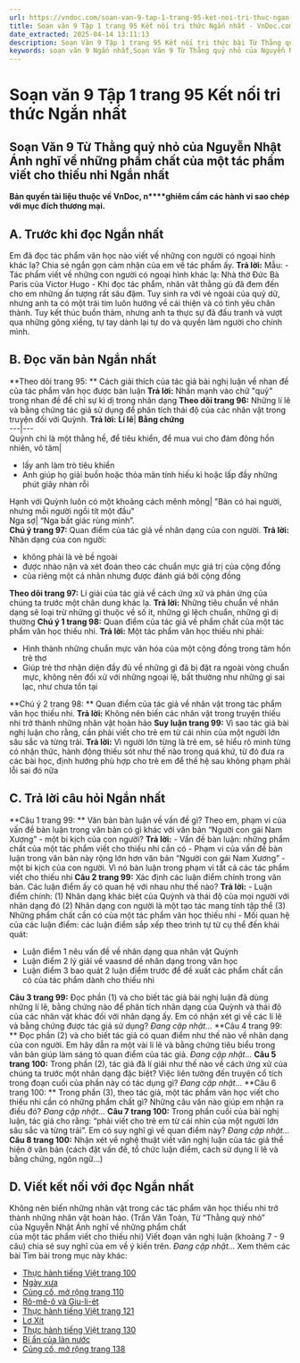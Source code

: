 ```yaml
---
url: https://vndoc.com/soan-van-9-tap-1-trang-95-ket-noi-tri-thuc-ngan-nhat-325411
title: Soạn văn 9 Tập 1 trang 95 Kết nối tri thức Ngắn nhất - VnDoc.com
date_extracted: 2025-04-14 13:11:13
description: Soạn Văn 9 Tập 1 trang 95 Kết nối tri thức bài Từ Thằng quỷ nhỏ của Nguyễn Nhật Ánh nghĩ về những phẩm chất của một tác phẩm viết cho thiếu nhi (Ngắn nhất) gồm phần trả lời ngắn gọn, bám sát các câu hỏi, yêu cầu trong SGK (chỉ có trên VnDoc). Mời các bạn tham khảo.
keywords: soạn văn 9 Ngắn nhất,Soạn Văn 9 Từ Thằng quỷ nhỏ của Nguyễn Nhật Ánh nghĩ về những phẩm chất của một tác phẩm viết cho thiếu nhi Ngắn nhất,Soạn văn 9 Tập 1 trang 95 Kết nối tri thức Ngắn nhất,Từ Thằng quỷ nhỏ của Nguyễn Nhật Ánh nghĩ về những phẩm chất của một tác phẩm viết cho thiếu nhi lớp 9 Kết nối tri thức,Ngữ Văn 9 Tập 1 trang 95 Kết nối tri thức,văn 9,ngữ văn 9,soạn văn 9 kết nối tri thức,soạn văn 9 tập 1,giải văn 9,soạn ngữ văn 9,giải ngữ văn 9,giải sgk ngữ văn 9
---
```


# Soạn văn 9 Tập 1 trang 95 Kết nối tri thức Ngắn nhất
## **Soạn Văn 9 Từ Thằng quỷ nhỏ của Nguyễn Nhật Ánh nghĩ về những phẩm chất của một tác phẩm viết cho thiếu nhi Ngắn nhất**
**Bản quyền tài liệu thuộc về VnDoc, n****ghiêm cấm các hành vi sao chép với mục đích thương mại.**
## **A. Trước khi đọc Ngắn nhất**
Em đã đọc tác phẩm văn học nào viết về những con người có ngoại hình khác lạ? Chia sẻ ngắn gọn cảm nhận của em về tác phẩm ấy.
**Trả lời:**
Mẫu:
\- Tác phẩm viết về những con người có ngoại hình khác lạ: Nhà thờ Đức Bà Paris của Victor Hugo
\- Khi đọc tác phẩm, nhân vât thằng gù đã đem đến cho em những ấn tượng rất sâu đậm. Tuy sinh ra với vẻ ngoài của quỷ dữ, nhưng anh ta có một trái tim luôn hướng về cái thiện và có tình yêu chân thành. Tuy kết thúc buồn thảm, nhưng anh ta thực sự đã đấu tranh và vượt qua những gông xiềng, tự tay dành lại tự do và quyền làm người cho chính mình.
## **B. Đọc văn bản Ngắn nhất**
**Theo dõi trang 95: ** Cách giải thích của tác giả bài nghị luận về nhan đề của tác phẩm văn học được bàn luận
**Trả lời:**
Nhấn mạnh vào chữ "quỷ" trong nhan đề để chỉ sự kì dị trong nhân dạng
**Theo dõi trang 96:** Những lí lẽ và bằng chứng tác giả sử dụng để phân tích thái độ của các nhân vật trong truyện đối với Quỳnh.
**Trả lời:**
**Lí lẽ**| **Bằng chứng**  
---|---  
Quỳnh chỉ là một thằng hề, để tiêu khiển, để mua vui cho đám đông hồn nhiên, vô tâm| 
  * lấy anh làm trò tiêu khiển
  * Anh giúp họ giải buồn hoặc thỏa mãn tính hiếu kì hoặc lấp đầy những phút giây nhàn rỗi

Hạnh với Quỳnh luôn có một khoảng cách mênh mông| "Bàn có hai người, nhưng mỗi người ngồi tít một đầu"  
Nga sợ| “Nga bất giác rùng mình”.  
**Chú ý trang 97:** Quan điểm của tác giả về nhân dạng của con người.
**Trả lời:**
Nhân dạng của con người:
  * không phải là vẻ bề ngoài
  * được nhào nặn và xét đoán theo các chuẩn mực giá trị của cộng đồng
  * của riêng một cá nhân nhưng được đánh giá bởi cộng đồng

**Theo dõi trang 97:** Lí giải của tác giả về cách ứng xử và phản ứng của chúng ta trước một chân dung khác lạ.
**Trả lời:**
Những tiêu chuẩn về nhân dạng sẽ loại trừ những gì thuộc về số ít, những gì lệch chuẩn, những gì dị thường
**Chú ý 1 trang 98:** Quan điểm của tác giả về phẩm chất của một tác phẩm văn học thiếu nhi.
**Trả lời:**
Một tác phẩm văn học thiếu nhi phải:
  * Hình thành những chuẩn mực văn hóa của một cộng đồng trong tâm hồn trẻ thơ
  * Giúp trẻ thơ nhận diện đầy đủ về những gì đã bị đặt ra ngoài vòng chuẩn mực, không nên đối xử với những ngoại lệ, bất thường như những gì sai lạc, như chưa tồn tại

**Chú ý 2 trang 98: ** Quan điểm của tác giả về nhân vật trong tác phẩm văn học thiếu nhi.
**Trả lời:**
Không nên biến các nhân vật trong truyện thiếu nhi trở thành những nhân vật hoàn hảo
**Suy luận trang 99:** Vì sao tác giả bài nghị luận cho rằng, cần phải viết cho trẻ em từ cái nhìn của một người lớn sâu sắc và từng trải.
**Trả lời:**
Vì người lớn từng là trẻ em, sẽ hiểu rõ mình từng có nhận thức, hành động thiếu sót như thế nào trong quá khứ, từ đó đưa ra các bài học, định hướng phù hợp cho trẻ em để thế hệ sau không phạm phải lỗi sai đó nữa
## **C. Trả lời câu hỏi Ngắn nhất**
**Câu 1 trang 99: ** Văn bản bàn luận về vấn đề gì? Theo em, phạm vi của vấn đề bàn luận trong văn bản có gì khác với văn bản “Người con gái Nam Xương” - một bi kịch của con người?
**Trả lời:**
\- Vấn đề bàn luận: những phẩm chất của một tác phẩm viết cho thiếu nhi cần có
\- Phạm vi của vấn đề bàn luận trong văn bản này rộng lớn hơn văn bản “Người con gái Nam Xương” - một bi kịch của con người. Vì nó bàn luận trong phạm vi tất cả các tác phẩm viết cho thiếu nhi
**Câu 2 trang 99:** Xác định các luận điểm chính trong văn bản. Các luận điểm ấy có quan hệ với nhau như thế nào?
**Trả lời:**
\- Luận điểm chính:
\(1\) Nhân dạng khác biệt của Quỳnh và thái độ của mọi người với nhân dạng đó
\(2\) Nhân dạng con người là một tạo tác mang tính tập thể
\(3\) Những phẩm chất cần có của một tác phẩm văn học thiếu nhi
\- Mối quan hệ của các luận điểm: các luận điểm sắp xếp theo trình tự từ cụ thể đến khái quát:
  * Luận điểm 1 nêu vấn đề về nhân dạng qua nhân vật Quỳnh
  * Luận điểm 2 lý giải về vaasnd dề nhân dạng trong văn học
  * Luận điểm 3 bao quát 2 luận điểm trước để đề xuất các phẩm chất cần có của tác phẩm dành cho thiếu nhi

**Câu 3 trang 99:** Đọc phần \(1\) và cho biết tác giả bài nghị luận đã dùng những lí lẽ, bằng chứng nào để phân tích nhân dạng của Quỳnh và thái độ của các nhân vật khác đối với nhân dạng ấy. Em có nhận xét gì về các lí lẽ và bằng chứng được tác giả sử dụng?
_Đang cập nhật..._
**Câu 4 trang 99: ** Đọc phần \(2\) và cho biết tác giả có quan điểm như thế nào về nhân dạng của con người. Em hãy dẫn ra một vài lí lẽ và bằng chứng tiêu biểu trong văn bản giúp làm sáng tỏ quan điểm của tác giả.
_Đang cập nhật..._
**Câu 5 trang 100:** Trong phần \(2\), tác giả đã lí giải như thế nào về cách ứng xử của chúng ta trước một nhân dạng đặc biệt? Việc liên tưởng đến truyện cổ tích trong đoạn cuối của phần này có tác dụng gì?
_Đang cập nhật..._
**Câu 6 trang 100: ** Trong phần \(3\), theo tác giả, một tác phẩm văn học viết cho thiếu nhi cần có những phẩm chất gì? Những câu văn nào giúp em nhận ra điều đó?
_Đang cập nhật..._
**Câu 7 trang 100:** Trong phần cuối của bài nghị luận, tác giả cho rằng: “phải viết cho trẻ em từ cái nhìn của một người lớn sâu sắc và từng trải”. Em có suy nghĩ gì về quan điểm này?
_Đang cập nhật..._
**Câu 8 trang 100:** Nhận xét về nghệ thuật viết văn nghị luận của tác giả thể hiện ở văn bản \(cách đặt vấn đề, tổ chức luận điểm, cách sử dụng lí lẽ và bằng chứng, ngôn ngữ…\)
## **D. Viết kết nối với đọc Ngắn nhất**
Không nên biến những nhân vật trong các tác phẩm văn học thiếu nhi trở thành những nhân vật hoàn hảo.
\(Trần Văn Toàn, Từ “Thằng quỷ nhỏ”   
của Nguyễn Nhật Ánh nghĩ về những phẩm chất   
của một tác phẩm viết cho thiếu nhi\)
Viết đoạn văn nghị luận \(khoảng 7 - 9 câu\) chia sẻ suy nghĩ của em về ý kiến trên.
_Đang cập nhật..._
Xem thêm các bài Tìm bài trong mục này khác:
  * [Thực hành tiếng Việt trang 100](</soan-van-9-tap-1-trang-100-ket-noi-tri-thuc-ngan-nhat-325414>)
  * [Ngày xưa](</soan-bai-ngay-xua-lop-9-ngan-nhat-ket-noi-tri-thuc-325417>)
  * [Củng cố, mở rộng trang 110](</soan-van-9-tap-1-trang-110-ket-noi-tri-thuc-ngan-nhat-325421>)
  * [Rô-mê-ô và Giu-li-ét](</soan-bai-ro-me-o-va-giu-li-et-lop-9-ngan-nhat-ket-noi-tri-thuc-325426>)
  * [Thực hành tiếng Việt trang 121](</soan-van-9-tap-1-trang-121-ket-noi-tri-thuc-ngan-nhat-325437>)
  * [Lơ Xít](</soan-bai-lo-xit-lop-9-ngan-nhat-ket-noi-tri-thuc-325461>)
  * [Thực hành tiếng Việt trang 130](</soan-van-9-tap-1-trang-130-ket-noi-tri-thuc-ngan-nhat-325462>)
  * [Bí ẩn của làn nước](</soan-bai-bi-an-cua-lan-nuoc-lop-9-ngan-nhat-ket-noi-tri-thuc-325465>)
  * [Củng cố, mở rộng trang 138](</soan-van-9-tap-1-trang-138-ket-noi-tri-thuc-ngan-nhat-325467>)


